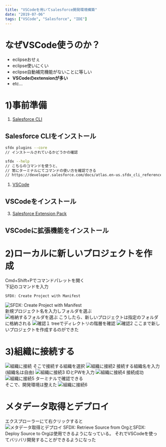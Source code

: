 ```yaml
---
title: "VSCodeを用いてsalesforce開発環境構築"
date: "2019-07-06"
tags: ["VSCode", "Salesforce", "IDE"]
---
```


# なぜVSCode使うのか？  
- eclipseおせぇ
- eclipse使いにくい
- eclipse自動補完機能がないことに等しい
- __VSCodeのextensionが多い__  
- etc...    

# 1)事前準備

1. [Salesforce CLI](https://developer.salesforce.com/docs/atlas.ja-jp.sfdx_setup.meta/sfdx_setup/sfdx_setup_install_cli.htm)  
## Salesforce CLIをインストール  
```bash
sfdx plugins --core 
// インストールされているかどうかの確認   
```
```bash
sfdx --help 
// こちらのコマンドを使うと、
// 常にターミナルにてコマンドの使い方を確認できる
// https://developer.salesforce.com/docs/atlas.en-us.sfdx_cli_reference.meta/sfdx_cli_reference
```
1. [VSCode](https://code.visualstudio.com/)  
## VSCodeをインストール  
3. [Salesforce Extension Pack](https://marketplace.visualstudio.com/items?itemName=salesforce.salesforcedx-vscode)  
## VSCodeに拡張機能をインストール  

# 2)ローカルに新しいプロジェクトを作成
Cmd+Shift+Pでコマンドパレットを開く  
下記のコマンドを入力
```
SFDX: Create Project with Manifest
```
![SFDX: Create Project with Manifest](./CreateProject.png)  
新規プロジェクト名を入力しフォルダを選ぶ  
![格納するフォルダを選ぶ](./CreateProject2.png)
こうしたら、新しいプロジェクトは指定のフォルダに格納される
![確認１](./CreateProject3.png)
treeでディレクトリの階層を確認
![確認2](./CreateProject4.png)
ここまで新しいプロジェクトを作成するのができた
# 3)組織に接続する
![組織に接続](./contactOrg.png)
そこで接続する組織を選択
![組織に接続2](./contactOrg2.png)
接続する組織名を入力(組織名は自由)
![組織に接続3](./contactOrg3.png)
IDとPWを入力
![組織に接続4](./contactOrg4.png)
接続成功
![組織に接続5](./contactOrg5.png)
ターミナルで確認できる  
そこで、開発環境は整えた
![組織に接続6](./contactOrg6.png)
# メタデータ取得とデプロイ
エクスプローラーにて右クリックすると  
![メタデータ取得とデプロイ](./final.png)
SFDX: Retrieve Source from OrgとSFDX: Deploy Source to Orgは使用できるようになっている。
それでVSCodeを使ってバリバリ開発することができるようになった